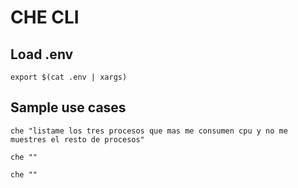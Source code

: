 # CHE CLI

## Load .env

```
export $(cat .env | xargs)
```

## Sample use cases

```
che "listame los tres procesos que mas me consumen cpu y no me muestres el resto de procesos"
```

```
che ""
```

```
che ""
```